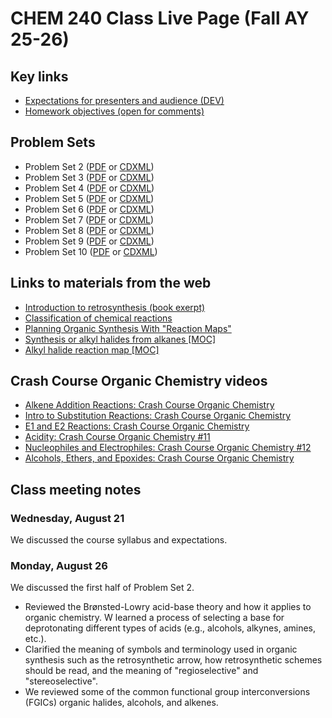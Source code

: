 <!-- ---
title: Class Page AY 25-26 Fall
permalink: /class-page-ay-25-26-fall.html
author: "Instructor: Hubert Muchalski, Ph.D."
--- -->

# CHEM 240 Class Live Page (Fall AY 25-26)

## Key links

- [Expectations for presenters and audience (DEV)](https://)
- [Homework objectives (open for comments)](https://docs.google.com/document/d/1J_wF_z_XXLZuzatvXZey-_UJLKd_NvF32POFBgyVeps/edit?usp=sharing)

## Problem Sets

- Problem Set 2 ([PDF](https://drive.google.com/file/d/1fQRZ1Ej3Yrd53tVlTeHclXPG6yGxRFY3/view?usp=sharing) or [CDXML](https://drive.google.com/uc?export=download&id=11uaSkjzcIt_ZRqNoPr-Am9c1MANCXOwz))
- Problem Set 3 ([PDF](https://drive.google.com/file/d/1n33REW1DqAzaa2__Mc4X9Gr5avIjtG7b/view?usp=sharing) or [CDXML](https://drive.google.com/uc?export=download&id=11rCAGgDuCSDVakvufSd92td0ODZr2eKB))
- Problem Set 4 ([PDF]() or [CDXML]()) 
- Problem Set 5 ([PDF]() or [CDXML]())
- Problem Set 6 ([PDF]() or [CDXML]())
- Problem Set 7 ([PDF]() or [CDXML]())
- Problem Set 8 ([PDF]() or [CDXML]())
- Problem Set 9 ([PDF]() or [CDXML]())
- Problem Set 10 ([PDF]() or [CDXML]())


## Links to materials from the web

- [Introduction to retrosynthesis (book exerpt)][1]
- [Classification of chemical reactions][2]
- [Planning Organic Synthesis With "Reaction Maps"][3]
- [Synthesis or alkyl halides from alkanes [MOC]][4]
- [Alkyl halide reaction map [MOC]][5]

## Crash Course Organic Chemistry videos

- [Alkene Addition Reactions: Crash Course Organic Chemistry][6]
- [Intro to Substitution Reactions: Crash Course Organic Chemistry][7]
- [E1 and E2 Reactions: Crash Course Organic Chemistry][8]
- [Acidity: Crash Course Organic Chemistry #11][9]
- [Nucleophiles and Electrophiles: Crash Course Organic Chemistry #12][10]
- [Alcohols, Ethers, and Epoxides: Crash Course Organic Chemistry][11]


[1]: https://drive.google.com/file/d/1Q6nv6yR3YYVxJZy6Sx9f9nE43bE3vLeH/view?usp=sharing "(Another) Introduction to retrosynthesis"
[2]: https://www2.chemistry.msu.edu/faculty/reusch/VirtTxtJml/react1.htm#rx2 "Classification of chemical reactions"
[3]: https://www.masterorganicchemistry.com/2013/12/17/introduction-to-synthesis/ "Planning Organic Synthesis With "
[4]: https://www.masterorganicchemistry.com/2013/12/19/synthesis-reactions-of-alkanes/ "Synthesis or alkyl halides from alkanes [MOC]"
[5]: https://www.masterorganicchemistry.com/2014/01/10/reactions-of-alkyl-halides/ "Alkyl halide reaction map [MOC]"
[6]: https://youtu.be/3WbjKwRqOhk "Alkene Addition Reactions: Crash Course Organic Chemistry"
[7]: https://youtu.be/69-FZDJ_eoI "Intro to Substitution Reactions: Crash Course Organic Chemistry"
[8]: https://youtu.be/ZOUS0Q_B4fQ "E1 and E2 Reactions: Crash Course Organic Chemistry"
[9]: https://youtu.be/BLKqbC_QIZA "Acidity: Crash Course Organic Chemistry #11"
[10]: https://youtu.be/R3PLq3dOqv4 "Nucleophiles and Electrophiles: Crash Course Organic Chemistry #12"
[11]: https://youtu.be/j04zMFwDeDU "Alcohols, Ethers, and Epoxides: Crash Course Organic Chemistry"

## Class meeting notes

### Wednesday, August 21

We discussed the course syllabus and expectations. 

### Monday, August 26

We discussed the first half of Problem Set 2. 

- Reviewed the Brønsted-Lowry acid-base theory and how it applies to organic chemistry. W learned a process of selecting a base for deprotonating different types of acids (e.g., alcohols, alkynes, amines, etc.).
- Clarified the meaning of symbols and terminology used in organic synthesis such as the retrosynthetic arrow, how retrosynthetic schemes should be read, and the meaning of "regioselective" and "stereoselective".
- We reviewed some of the common functional group interconversions (FGICs) organic halides, alcohols, and alkenes.

<!-- ## Wednesday, August 28

We discussed the second half of Problem Set 2.

- 

### Monday, September 1

### Wednesday, September 3

### Monday, September 8

### Wednesday, September 10

### Monday, September 15

### Wednesday, September 17 -->
